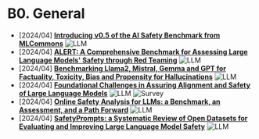 # B0. General
- [2024/04] **[Introducing v0.5 of the AI Safety Benchmark from MLCommons](https://arxiv.org/abs/2404.12241)** ![LLM](https://img.shields.io/badge/LLM-589cf4)
- [2024/04] **[ALERT: A Comprehensive Benchmark for Assessing Large Language Models' Safety through Red Teaming](https://arxiv.org/abs/2404.08676)** ![LLM](https://img.shields.io/badge/LLM-589cf4)
- [2024/04] **[Benchmarking Llama2, Mistral, Gemma and GPT for Factuality, Toxicity, Bias and Propensity for Hallucinations](https://arxiv.org/abs/2404.09785)** ![LLM](https://img.shields.io/badge/LLM-589cf4)
- [2024/04] **[Foundational Challenges in Assuring Alignment and Safety of Large Language Models](https://llm-safety-challenges.github.io/)** ![LLM](https://img.shields.io/badge/LLM-589cf4) ![Survey](https://img.shields.io/badge/Survey-87b800)
- [2024/04] **[Online Safety Analysis for LLMs: a Benchmark, an Assessment, and a Path Forward](https://arxiv.org/abs/2404.08517)** ![LLM](https://img.shields.io/badge/LLM-589cf4)
- [2024/04] **[SafetyPrompts: a Systematic Review of Open Datasets for Evaluating and Improving Large Language Model Safety](https://arxiv.org/abs/2404.05399)** ![LLM](https://img.shields.io/badge/LLM-589cf4)
